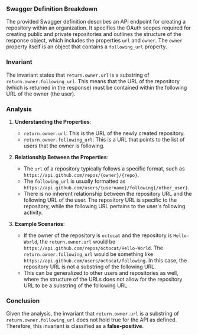 ### Swagger Definition Breakdown
The provided Swagger definition describes an API endpoint for creating a repository within an organization. It specifies the OAuth scopes required for creating public and private repositories and outlines the structure of the response object, which includes the properties `url` and `owner`. The `owner` property itself is an object that contains a `following_url` property.

### Invariant
The invariant states that `return.owner.url` is a substring of `return.owner.following_url`. This means that the URL of the repository (which is returned in the response) must be contained within the following URL of the owner (the user).

### Analysis
1. **Understanding the Properties**:
   - `return.owner.url`: This is the URL of the newly created repository.
   - `return.owner.following_url`: This is a URL that points to the list of users that the owner is following. 

2. **Relationship Between the Properties**:
   - The `url` of a repository typically follows a specific format, such as `https://api.github.com/repos/{owner}/{repo}`.
   - The `following_url` is usually formatted as `https://api.github.com/users/{username}/following{/other_user}`.
   - There is no inherent relationship between the repository URL and the following URL of the user. The repository URL is specific to the repository, while the following URL pertains to the user's following activity.

3. **Example Scenarios**:
   - If the owner of the repository is `octocat` and the repository is `Hello-World`, the `return.owner.url` would be `https://api.github.com/repos/octocat/Hello-World`. The `return.owner.following_url` would be something like `https://api.github.com/users/octocat/following`. In this case, the repository URL is not a substring of the following URL.
   - This can be generalized to other users and repositories as well, where the structure of the URLs does not allow for the repository URL to be a substring of the following URL.

### Conclusion
Given the analysis, the invariant that `return.owner.url` is a substring of `return.owner.following_url` does not hold true for the API as defined. Therefore, this invariant is classified as a **false-positive**.
